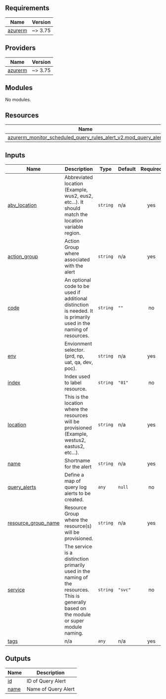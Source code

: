 ## Requirements

| Name | Version |
|------|---------|
| <a name="requirement_azurerm"></a> [azurerm](#requirement\_azurerm) | ~> 3.75 |

## Providers

| Name | Version |
|------|---------|
| <a name="provider_azurerm"></a> [azurerm](#provider\_azurerm) | ~> 3.75 |

## Modules

No modules.

## Resources

| Name | Type |
|------|------|
| [azurerm_monitor_scheduled_query_rules_alert_v2.mod_query_alert](https://registry.terraform.io/providers/hashicorp/azurerm/latest/docs/resources/monitor_scheduled_query_rules_alert_v2) | resource |

## Inputs

| Name | Description | Type | Default | Required |
|------|-------------|------|---------|:--------:|
| <a name="input_abv_location"></a> [abv\_location](#input\_abv\_location) | Abbreviated location (Example, wus2, eus2, etc...). It should match the location variable region. | `string` | n/a | yes |
| <a name="input_action_group"></a> [action\_group](#input\_action\_group) | Action Group where associated with the alert | `string` | n/a | yes |
| <a name="input_code"></a> [code](#input\_code) | An optional code to be used if additional distinction is needed. It is primarily used in the naming of resources. | `string` | `""` | no |
| <a name="input_env"></a> [env](#input\_env) | Envionment selector. (prd, np, uat, qa, dev, poc). | `string` | n/a | yes |
| <a name="input_index"></a> [index](#input\_index) | Index used to label resource. | `string` | `"01"` | no |
| <a name="input_location"></a> [location](#input\_location) | This is the location where the resources will be provisioned (Example, westus2, eastus2, etc...). | `string` | n/a | yes |
| <a name="input_name"></a> [name](#input\_name) | Shortname for the alert | `string` | n/a | yes |
| <a name="input_query_alerts"></a> [query\_alerts](#input\_query\_alerts) | Define a map of query log alerts to be created. | `any` | `null` | no |
| <a name="input_resource_group_name"></a> [resource\_group\_name](#input\_resource\_group\_name) | Resource Group where the resource(s) will be provisioned. | `string` | n/a | yes |
| <a name="input_service"></a> [service](#input\_service) | The service is a distinction primarily used in the naming of the resources. This is generally based on the module or super module naming. | `string` | `"svc"` | no |
| <a name="input_tags"></a> [tags](#input\_tags) | n/a | `any` | n/a | yes |

## Outputs

| Name | Description |
|------|-------------|
| <a name="output_id"></a> [id](#output\_id) | ID of Query Alert |
| <a name="output_name"></a> [name](#output\_name) | Name of Query Alert |
